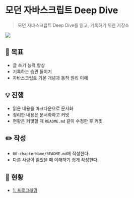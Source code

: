 # 모던 자바스크립트 Deep Dive
> 모던 자바스크립트 Deep Dive를 읽고, 기록하기 위한 저장소

![](https://blog.kakaocdn.net/dn/byRhHO/btrfuKPgIe2/JxtKfFi1LjfsW0meKbckvK/img.png)

## 🥅 목표
- 글 쓰기 능력 향상
- 기록하는 습관 들이기
- 자바스크립트 기본 개념과 동작 원리 이해

## 💡 진행
- 읽은 내용을 마크다운으로 문서화
- 정리한 내용은 문서화하고 커밋
- 현황은 커밋할 때 `README.md` 같이 수정한 후 커밋

## ✏️ 작성
- `00-chapterName/README.md`에 작성한다.
- 다른 사람이 읽었을 때 이해하기 쉽게 작성한다.

## 📖 현황
- [1. 프로그래밍](01-프로그래밍/README.md)